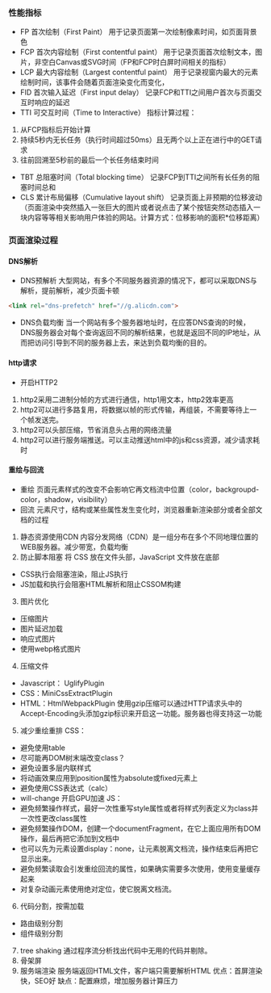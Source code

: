 ### 性能指标
- FP 首次绘制（First Paint）
用于记录页面第一次绘制像素时间，如页面背景色
- FCP 首次内容绘制（First contentful paint）
用于记录页面首次绘制文本，图片，非空白Canvas或SVG时间（FP和FCP时白屏时间相关的指标）
- LCP 最大内容绘制（Largest contentful paint）
用于记录视窗内最大的元素绘制时间，该事件会随着页面渲染变化而变化，
- FID 首次输入延迟（First input delay）
记录FCP和TTI之间用户首次与页面交互时响应的延迟
- TTI 可交互时间（Time to Interactive）
指标计算过程：
1. 从FCP指标后开始计算
2. 持续5秒内无长任务（执行时间超过50ms）且无两个以上正在进行中的GET请求
3. 往前回溯至5秒前的最后一个长任务结束时间
- TBT 总阻塞时间（Total blocking time）
记录FCP到TTI之间所有长任务的阻塞时间总和
- CLS 累计布局偏移（Cumulative layout shift）
记录页面上非预期的位移波动（页面渲染中突然插入一张巨大的图片或者说点击了某个按钮突然动态插入一块内容等等相关影响用户体验的网站。计算方式：位移影响的面积*位移距离）

### 页面渲染过程
#### DNS解析
- DNS预解析
大型网站，有多个不同服务器资源的情况下，都可以采取DNS与解析，提前解析，减少页面卡顿
```html
<link rel="dns-prefetch" href="//g.alicdn.com">
```
- DNS负载均衡
当一个网站有多个服务器地址时，在应答DNS查询的时候，DNS服务器会对每个查询返回不同的解析结果，也就是返回不同的IP地址，从而把访问引导到不同的服务器上去，来达到负载均衡的目的。

#### http请求

- 开启HTTP2
1. http2采用二进制分帧的方式进行通信，http1用文本，http2效率更高
2. http2可以进行多路复用，将数据以帧的形式传输，再组装，不需要等待上一个帧发送完。
3. http2可以头部压缩，节省消息头占用的网络流量
4. http2可以进行服务端推送。可以主动推送html中的js和css资源，减少请求耗时

#### 重绘与回流
- 重绘
页面元素样式的改变不会影响它再文档流中位置（color，backgroupd-color，shadow，visibility）
- 回流
元素尺寸，结构或某些属性发生变化时，浏览器重新渲染部分或者全部文档的过程

1. 静态资源使用CDN
内容分发网络（CDN）是一组分布在多个不同地理位置的WEB服务器。减少带宽，负载均衡
2. 防止脚本阻塞
将 CSS 放在文件头部，JavaScript 文件放在底部
- CSS执行会阻塞渲染，阻止JS执行
- JS加载和执行会阻塞HTML解析和阻止CSSOM构建
3. 图片优化
- 压缩图片
- 图片延迟加载
- 响应式图片
- 使用webp格式图片
4. 压缩文件
- Javascript： UglifyPlugin
- CSS：MiniCssExtractPlugin
- HTML：HtmlWebpackPlugin
使用gzip压缩可以通过HTTP请求头中的Accept-Encoding头添加gzip标识来开启这一功能。服务器也得支持这一功能
5. 减少重绘重排
CSS：
- 避免使用table
- 尽可能再DOM树末端改变class？
- 避免设置多层内联样式
- 将动画效果应用到position属性为absolute或fixed元素上
- 避免使用CSS表达式（calc）
- will-change 开启GPU加速
JS：
- 避免频繁操作样式，最好一次性重写style属性或者将样式列表定义为class并一次性更改class属性
- 避免频繁操作DOM，创建一个documentFragment，在它上面应用所有DOM操作，最后再把它添加到文档中
- 也可以先为元素设置display：none，让元素脱离文档流，操作结束后再把它显示出来。
- 避免频繁读取会引发重绘回流的属性，如果确实需要多次使用，使用变量缓存起来
- 对复杂动画元素使用绝对定位，使它脱离文档流。
6. 代码分割，按需加载
- 路由级别分割
- 组件级别分割
7. tree shaking
通过程序流分析找出代码中无用的代码并剔除。
8. 骨架屏
9. 服务端渲染
服务端返回HTML文件，客户端只需要解析HTML
优点：首屏渲染快，SEO好
缺点：配置麻烦，增加服务器计算压力


